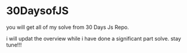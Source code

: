 # 30DaysofJS

you will get all of my solve from 30 Days Js Repo.

i will updat the overview while i have done a significant part solve. 
stay tune!!!